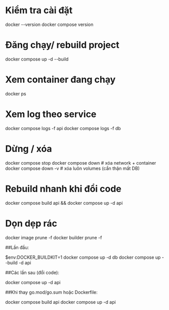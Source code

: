 # Kiểm tra cài đặt
docker --version
docker compose version

# Đăng chạy/ rebuild project
docker compose up -d --build

# Xem container đang chạy
docker ps

# Xem log theo service
docker compose logs -f api
docker compose logs -f db

# Dừng / xóa
docker compose stop
docker compose down        # xóa network + container
docker compose down -v     # xóa luôn volumes (cẩn thận mất DB)

# Rebuild nhanh khi đổi code
docker compose build api && docker compose up -d api

# Dọn dẹp rác
docker image prune -f
docker builder prune -f

##Lần đầu:

$env:DOCKER_BUILDKIT=1
docker compose up -d db
docker compose up --build -d api


##Các lần sau (đổi code):

docker compose up -d api


##Khi thay go.mod/go.sum hoặc Dockerfile:

docker compose build api
docker compose up -d api
